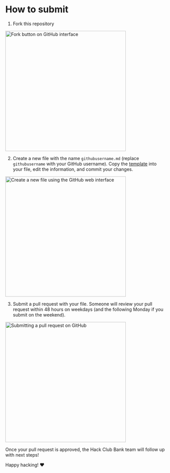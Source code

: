 # How to submit

1. Fork this repository

<img width="375" alt="Fork button on GitHub interface" src="https://cloud-650ibur0k-hack-club-bot.vercel.app/0screenshot_2022-12-17_at_12.50.31_pm.png" />

2. Create a new file with the name `githubusername.md` (replace `githubusername` with your GitHub username). Copy the [template](examples/_TEMPLATE.md) into your file, edit the information, and commit your changes.

<img width="375" alt="Create a new file using the GitHub web interface" src="https://cloud-3iqciwpr7-hack-club-bot.vercel.app/0new-file-wom.gif" />

3. Submit a pull request with your file. Someone will review your pull request within 48 hours on weekdays (and the following Monday if you submit on the weekend).

<img width="375" alt="Submitting a pull request on GitHub" src="https://cloud-46pz2iy8h-hack-club-bot.vercel.app/0pull-request-ohyeah.gif" />

Once your pull request is approved, the Hack Club Bank team will follow up with next steps!

Happy hacking! ❤️
